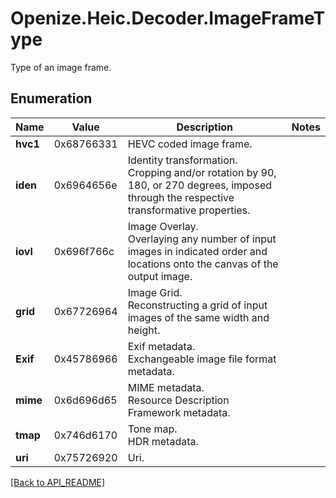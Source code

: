 # Openize.Heic.Decoder.ImageFrameType

Type of an image frame.

## Enumeration

Name | Value | Description | Notes
------------ | ------------- | ------------- | -------------
**hvc1** | 0x68766331 | HEVC coded image frame.| 
**iden** | 0x6964656e | Identity transformation.<br />Cropping and/or rotation by 90, 180, or 270 degrees, imposed through the respective transformative properties.| 
**iovl** | 0x696f766c | Image Overlay.<br />Overlaying any number of input images in indicated order and locations onto the canvas of the output image. | 
**grid** | 0x67726964 | Image Grid.<br />Reconstructing a grid of input images of the same width and height. | 
**Exif** | 0x45786966 | Exif metadata.<br />Exchangeable image file format metadata. | 
**mime** | 0x6d696d65 | MIME metadata.<br />Resource Description Framework metadata. | 
**tmap** | 0x746d6170 | Tone map.<br />HDR metadata. | 
**uri** | 0x75726920 | Uri. | 

[[Back to API_README]](API_README.md)